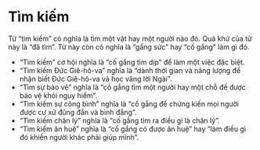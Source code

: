 # Tìm kiếm

Từ “tìm kiếm” có nghĩa là tìm một vật hay một người nào đó. Quá khứ của từ này là “đã tìm”. Từ này còn có nghĩa là “gắng sức” hay “cố gắng” làm gì đó.
- “Tìm kiếm” cơ hội nghĩa là “cố gắng tìm dịp” để làm một việc đặc biệt. 
- “Tìm kiếm Đức Giê-hô-va” nghĩa là “dành thời gian và năng lượng để nhận biết Đức Giê-hô-va và học vâng lời Ngài”. 
- “Tìm sự bảo vệ” nghĩa là “cố gắng tìm một người hay một chỗ để được bảo vệ khỏi nguy hiểm”. 
- “Tìm kiếm sự công bình” nghĩa là “cố gắng để chứng kiến mọi người được cư xử đúng đắn và bình đẳng”. 
- “Tìm kiếm chân lý” nghĩa là “cố gắng tìm ra điều gì là chân lý”. 
- “Tìm kiếm ân huệ” nghĩa là “cố gắng có được ân huệ” hay “làm điều gì đó khiến người khác phải giúp mình”.

